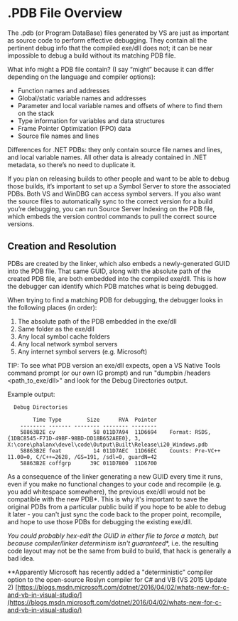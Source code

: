 # .PDB File Overview

The .pdb (or Program DataBase) files generated by VS are just as important as source code to perform effective debugging. They contain all the pertinent debug info that the compiled exe/dll does not; it can be near impossible to debug a build without its matching PDB file. 

What info might a PDB file contain? (I say “might” because it can differ depending on the language and compiler options):

* Function names and addresses
* Global/static variable names and addresses
* Parameter and local variable names and offsets of where to find them on the stack
* Type information for variables and data structures
* Frame Pointer Optimization (FPO) data
* Source file names and lines

Differences for .NET PDBs: they only contain source file names and lines, and local variable names. All other data is already contained in .NET metadata, so there’s no need to duplicate it.

If you plan on releasing builds to other people and want to be able to debug those builds, it’s important to set up a Symbol Server to store the associated PDBs. Both VS and WinDBG can access symbol servers. If you also want the source files to automatically sync to the correct version for a build you’re debugging, you can run Source Server Indexing on the PDB file, which embeds the version control commands to pull the correct source versions. 

## Creation and Resolution

PDBs are created by the linker, which also embeds a newly-generated GUID into the PDB file. That same GUID, along with the absolute path of the created PDB file, are both embedded into the compiled exe/dll. This is how the debugger can identify which PDB matches what is being debugged.

When trying to find a matching PDB for debugging, the debugger looks in the following places (in order):

1.	The absolute path of the PDB embedded in the exe/dll
2.	Same folder as the exe/dll
3.	Any local symbol cache folders
4.	Any local network symbol servers
5.	Any internet symbol servers (e.g. Microsoft)

TIP: To see what PDB version an exe/dll expects, open a VS Native Tools command prompt (or our own IG prompt) and run "dumpbin /headers <path_to_exe/dll>" and look for the Debug Directories output.

Example output:

~~~~~~
  Debug Directories

        Time Type        Size      RVA  Pointer
    -------- ------- -------- -------- --------
    58863B2E cv            58 011D7A94  11D6694    Format: RSDS, {1DBC8545-F71D-49BF-98BD-DD18B652AEE0}, 3, X:\core\phalanx\devel\code\Output\Built\Release\i20_Windows.pdb
    58863B2E feat          14 011D7AEC  11D66EC    Counts: Pre-VC++ 11.00=0, C/C++=2628, /GS=191, /sdl=0, guardN=42
    58863B2E coffgrp      39C 011D7B00  11D6700
~~~~~~

As a consequence of the linker generating a new GUID every time it runs, even if you make no functional changes to your code and recompile (e.g. you add whitespace somewhere), the previous exe/dll would not be compatible with the new PDB*. This is why it's important to save the original PDBs from a particular public build if you hope to be able to debug it later - you can't just sync the code back to the proper point, recompile, and hope to use those PDBs for debugging the existing exe/dll.

*You could probably hex-edit the GUID in either file to force a match, but because compiler/linker determinism isn't guaranteed**, i.e. the resulting code layout may not be the same from build to build, that hack is generally a bad idea.

**Apparently Microsoft has recently added a "deterministic" compiler option to the open-source Roslyn compiler for C# and VB (VS 2015 Update 2)
[https://blogs.msdn.microsoft.com/dotnet/2016/04/02/whats-new-for-c-and-vb-in-visual-studio/](https://blogs.msdn.microsoft.com/dotnet/2016/04/02/whats-new-for-c-and-vb-in-visual-studio/)


